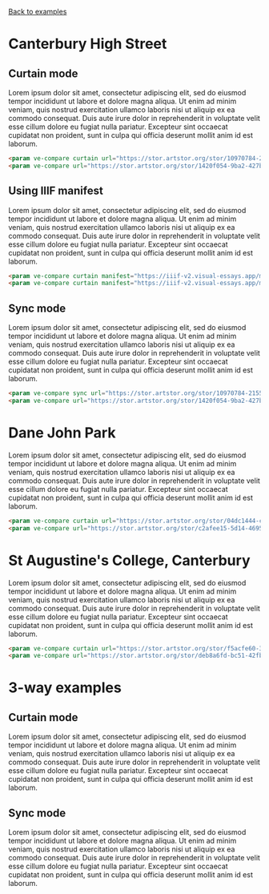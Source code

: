 <param ve-config title="Image compare examples" layout="vertical">

<a class="nav" href="/examples"><i class="fas fa-arrow-circle-left"></i>Back to examples</a>

# Canterbury High Street

## Curtain mode

Lorem ipsum dolor sit amet, consectetur adipiscing elit, sed do eiusmod tempor incididunt ut labore et dolore magna aliqua. Ut enim ad minim veniam, quis nostrud exercitation ullamco laboris nisi ut aliquip ex ea commodo consequat. Duis aute irure dolor in reprehenderit in voluptate velit esse cillum dolore eu fugiat nulla pariatur. Excepteur sint occaecat cupidatat non proident, sunt in culpa qui officia deserunt mollit anim id est laborum.
<param ve-compare curtain url="https://stor.artstor.org/stor/10970784-2155-498d-8b05-d8586b1f67d0" label="Cafe Nero High Street (2021)" description="Canterbury High Street 2021" attribution="Calum Elliot and Emma Molford" license="In Copyright">
<param ve-compare url="https://stor.artstor.org/stor/1420f054-9ba2-427b-b007-6aa22a7e785d" label="Cafe Nero High Street (pre 1918)" description="Canterbury High Street. Unposted and with no identifying features." license="No Known Copyright">

```html
<param ve-compare curtain url="https://stor.artstor.org/stor/10970784-2155-498d-8b05-d8586b1f67d0" label="Cafe Nero High Street (2021)" description="Canterbury High Street 2021" attribution="Calum Elliot and Emma Molford" license="In Copyright">
<param ve-compare url="https://stor.artstor.org/stor/1420f054-9ba2-427b-b007-6aa22a7e785d" label="Cafe Nero High Street (pre 1918)" description="Canterbury High Street. Unposted and with no identifying features." license="No Known Copyright">
```

## Using IIIF manifest
Lorem ipsum dolor sit amet, consectetur adipiscing elit, sed do eiusmod tempor incididunt ut labore et dolore magna aliqua. Ut enim ad minim veniam, quis nostrud exercitation ullamco laboris nisi ut aliquip ex ea commodo consequat. Duis aute irure dolor in reprehenderit in voluptate velit esse cillum dolore eu fugiat nulla pariatur. Excepteur sint occaecat cupidatat non proident, sunt in culpa qui officia deserunt mollit anim id est laborum.
<param ve-compare curtain manifest="https://iiif-v2.visual-essays.app/manifest/10efe9aefabc3f1fec43d9a906b3e277b18431eb52c61bc7946e2e8578548440">
<param ve-compare manifest="https://iiif-v2.visual-essays.app/manifest/8f38d1f490e2485f0947ca032bcc8b3751f19c0cb7e972081204bcacd0ab36c9">

```html
<param ve-compare curtain manifest="https://iiif-v2.visual-essays.app/manifest/10efe9aefabc3f1fec43d9a906b3e277b18431eb52c61bc7946e2e8578548440">
<param ve-compare curtain manifest="https://iiif-v2.visual-essays.app/manifest/8f38d1f490e2485f0947ca032bcc8b3751f19c0cb7e972081204bcacd0ab36c9">
```

## Sync mode

Lorem ipsum dolor sit amet, consectetur adipiscing elit, sed do eiusmod tempor incididunt ut labore et dolore magna aliqua. Ut enim ad minim veniam, quis nostrud exercitation ullamco laboris nisi ut aliquip ex ea commodo consequat. Duis aute irure dolor in reprehenderit in voluptate velit esse cillum dolore eu fugiat nulla pariatur. Excepteur sint occaecat cupidatat non proident, sunt in culpa qui officia deserunt mollit anim id est laborum.
<param ve-compare sync url="https://stor.artstor.org/stor/10970784-2155-498d-8b05-d8586b1f67d0">
<param ve-compare url="https://stor.artstor.org/stor/1420f054-9ba2-427b-b007-6aa22a7e785d">

```html
<param ve-compare sync url="https://stor.artstor.org/stor/10970784-2155-498d-8b05-d8586b1f67d0">
<param ve-compare url="https://stor.artstor.org/stor/1420f054-9ba2-427b-b007-6aa22a7e785d">
```

# Dane John Park

Lorem ipsum dolor sit amet, consectetur adipiscing elit, sed do eiusmod tempor incididunt ut labore et dolore magna aliqua. Ut enim ad minim veniam, quis nostrud exercitation ullamco laboris nisi ut aliquip ex ea commodo consequat. Duis aute irure dolor in reprehenderit in voluptate velit esse cillum dolore eu fugiat nulla pariatur. Excepteur sint occaecat cupidatat non proident, sunt in culpa qui officia deserunt mollit anim id est laborum.
<param ve-compare curtain url="https://stor.artstor.org/stor/04dc1444-cdd0-445b-8041-b2dd02ed0f58" label="Dane John (2021)" attribution="Calum Elliot and Emma Molford" license="In Copyright">
<param ve-compare url="https://stor.artstor.org/stor/c2afee15-5d14-4695-a17f-cb295d0bb8fe" label="Dane John park (pre 1918)" license="No Known Copyright">

```html
<param ve-compare curtain url="https://stor.artstor.org/stor/04dc1444-cdd0-445b-8041-b2dd02ed0f58" label="Dane John (2021)" attribution="Calum Elliot and Emma Molford" license="In Copyright">
<param ve-compare url="https://stor.artstor.org/stor/c2afee15-5d14-4695-a17f-cb295d0bb8fe" label="Dane John park (pre 1918)" license="No Known Copyright">
```

# St Augustine's College, Canterbury

Lorem ipsum dolor sit amet, consectetur adipiscing elit, sed do eiusmod tempor incididunt ut labore et dolore magna aliqua. Ut enim ad minim veniam, quis nostrud exercitation ullamco laboris nisi ut aliquip ex ea commodo consequat. Duis aute irure dolor in reprehenderit in voluptate velit esse cillum dolore eu fugiat nulla pariatur. Excepteur sint occaecat cupidatat non proident, sunt in culpa qui officia deserunt mollit anim id est laborum.
<param ve-compare curtain url="https://stor.artstor.org/stor/f5acfe60-3c2c-4d9e-979f-2ec2896ebb2d" label="St Augustine's College, Canterbury (2021)">
<param ve-compare url="https://stor.artstor.org/stor/deb8a6fd-bc51-42fb-8ac2-28b556c482ab" label="St Augustine's College, Canterbury (1905 or earlier)">

```html
<param ve-compare curtain url="https://stor.artstor.org/stor/f5acfe60-3c2c-4d9e-979f-2ec2896ebb2d" label="St Augustine's College, Canterbury (2021)">
<param ve-compare url="https://stor.artstor.org/stor/deb8a6fd-bc51-42fb-8ac2-28b556c482ab" label="St Augustine's College, Canterbury (1905 or earlier)">
```

# 3-way examples

## Curtain mode

Lorem ipsum dolor sit amet, consectetur adipiscing elit, sed do eiusmod tempor incididunt ut labore et dolore magna aliqua. Ut enim ad minim veniam, quis nostrud exercitation ullamco laboris nisi ut aliquip ex ea commodo consequat. Duis aute irure dolor in reprehenderit in voluptate velit esse cillum dolore eu fugiat nulla pariatur. Excepteur sint occaecat cupidatat non proident, sunt in culpa qui officia deserunt mollit anim id est laborum.
<param ve-compare curtain url="https://upload.wikimedia.org/wikipedia/commons/b/bf/Bee_hummingbird_%28Mellisuga_helenae%29_immature_male.jpg" label="Bee hummingbird (Mellisuga helenae) immature male">
<param ve-compare url="https://upload.wikimedia.org/wikipedia/commons/a/ac/European_roller_%28Coracias_garrulus%29_2.jpg" label="European roller (Coracias garrulus)">
<param ve-compare url="https://upload.wikimedia.org/wikipedia/commons/9/98/Picoides_pubescens_f_CTB.jpg" label="Picoides pubescens">

## Sync mode

Lorem ipsum dolor sit amet, consectetur adipiscing elit, sed do eiusmod tempor incididunt ut labore et dolore magna aliqua. Ut enim ad minim veniam, quis nostrud exercitation ullamco laboris nisi ut aliquip ex ea commodo consequat. Duis aute irure dolor in reprehenderit in voluptate velit esse cillum dolore eu fugiat nulla pariatur. Excepteur sint occaecat cupidatat non proident, sunt in culpa qui officia deserunt mollit anim id est laborum.
<param ve-compare sync url="https://upload.wikimedia.org/wikipedia/commons/b/bf/Bee_hummingbird_%28Mellisuga_helenae%29_immature_male.jpg" label="Bee hummingbird (Mellisuga helenae) immature male">
<param ve-compare url="https://upload.wikimedia.org/wikipedia/commons/a/ac/European_roller_%28Coracias_garrulus%29_2.jpg" label="European roller (Coracias garrulus)">
<param ve-compare url="https://upload.wikimedia.org/wikipedia/commons/9/98/Picoides_pubescens_f_CTB.jpg" label="Picoides pubescens">